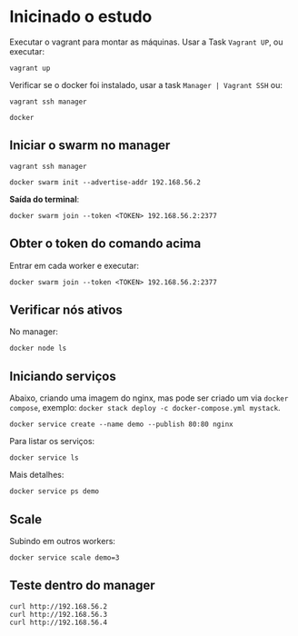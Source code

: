 # Inicinado o estudo

Executar o vagrant para montar as máquinas. Usar a Task `Vagrant UP`, ou executar:

```shell
vagrant up
```

Verificar se o docker foi instalado, usar a task `Manager | Vagrant SSH` ou:

```shell
vagrant ssh manager
```

```shell
docker
```

## Iniciar o swarm no manager

```shell
vagrant ssh manager
```

```shell
docker swarm init --advertise-addr 192.168.56.2
```

**Saída do terminal**:
```shell
docker swarm join --token <TOKEN> 192.168.56.2:2377
```
## Obter o token do comando acima

Entrar em cada worker e executar:

```shell
docker swarm join --token <TOKEN> 192.168.56.2:2377
```

## Verificar nós ativos

No manager:

```shell
docker node ls
```

## Iniciando serviços

Abaixo, criando uma imagem do nginx, mas pode ser criado um via `docker compose`, exemplo: `docker stack deploy -c docker-compose.yml mystack`.

```shell
docker service create --name demo --publish 80:80 nginx
```

Para listar os serviços:

```shell
docker service ls
```

Mais detalhes:

```shell
docker service ps demo
```

## Scale

Subindo em outros workers:

```shell
docker service scale demo=3
```

## Teste dentro do manager

```shell
curl http://192.168.56.2
curl http://192.168.56.3
curl http://192.168.56.4
```
